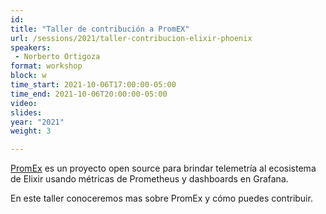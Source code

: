 ```yaml
---
id: 
title: "Taller de contribución a PromEX"
url: /sessions/2021/taller-contribucion-elixir-phoenix
speakers:
 - Norberto Ortigoza
format: workshop
block: w
time_start: 2021-10-06T17:00:00-05:00
time_end: 2021-10-06T20:00:00-05:00
video:
slides:
year: "2021"
weight: 3

---
```



[PromEx](https://github.com/akoutmos/prom_ex) es un proyecto open source para brindar telemetría al ecosistema de Elixir usando métricas de Prometheus y dashboards en Grafana. 

En este taller conoceremos mas sobre PromEx y cómo puedes contribuir.
